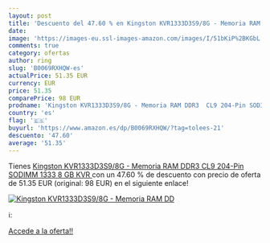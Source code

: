 ```yaml
---
layout: post
title: 'Descuento del 47.60 % en Kingston KVR1333D3S9/8G - Memoria RAM DD'
date: 
image: 'https://images-eu.ssl-images-amazon.com/images/I/51bKiP%2BKGbL._SL200_.jpg'
comments: true
category: ofertas
author: ring
slug: 'B0069RXHQW-es'
actualPrice: 51.35 EUR
currency: EUR
price: 51.35
comparePrice: 98 EUR
prodname: 'Kingston KVR1333D3S9/8G - Memoria RAM DDR3  CL9 204-Pin SODIMM  1333  8 GB  KVR '
country: 'es'
flag: '🇪🇸'
buyurl: 'https://www.amazon.es/dp/B0069RXHQW/?tag=tolees-21'
descuento: '47.60'
average: '51.35'
---
```


Tienes [Kingston KVR1333D3S9/8G - Memoria RAM DDR3  CL9 204-Pin SODIMM  1333  8 GB  KVR ](https://www.amazon.es/dp/B0069RXHQW/?tag=tolees-21) con un 47.60 % de descuento con precio de oferta de 51.35 EUR (original: 98 EUR) en el siguiente enlace!

[![Kingston KVR1333D3S9/8G - Memoria RAM DD](https://images-eu.ssl-images-amazon.com/images/I/51bKiP%2BKGbL._SL200_.jpg)](https://www.amazon.es/dp/B0069RXHQW/?tag=tolees-21)

ℹ️:


[Accede a la oferta!!](https://www.amazon.es/dp/B0069RXHQW/?tag=tolees-21)
